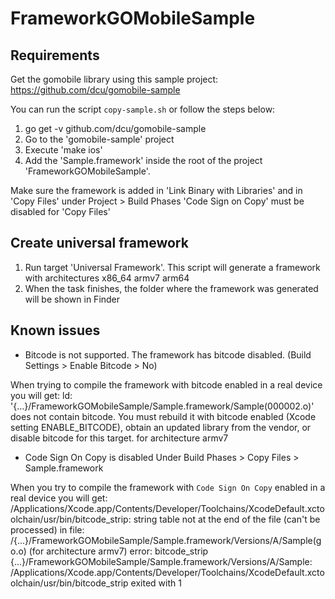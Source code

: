 # FrameworkGOMobileSample

## Requirements
Get the gomobile library using this sample project: https://github.com/dcu/gomobile-sample

You can run the script `copy-sample.sh` or follow the steps below:

1. go get -v github.com/dcu/gomobile-sample
2. Go to the 'gomobile-sample' project
3. Execute 'make ios'
4. Add the 'Sample.framework' inside the root of the project 'FrameworkGOMobileSample'.

Make sure the framework is added in 'Link Binary with Libraries' and in 'Copy Files' under Project > Build Phases
'Code Sign on Copy' must be disabled for 'Copy Files'

## Create universal framework
1. Run target 'Universal Framework'. This script will generate a framework with architectures x86_64 armv7 arm64
2. When the task finishes, the folder where the framework was generated will be shown in Finder

## Known issues
* Bitcode is not supported. The framework has bitcode disabled. (Build Settings > Enable Bitcode > No)

When trying to compile the framework with bitcode enabled in a real device you will get:
ld: '{...}/FrameworkGOMobileSample/Sample.framework/Sample(000002.o)' does not contain bitcode. You must rebuild it with bitcode enabled (Xcode setting ENABLE_BITCODE), obtain an updated library from the vendor, or disable bitcode for this target. for architecture armv7

* Code Sign On Copy is disabled
Under Build Phases > Copy Files > Sample.framework

When you try to compile the framework with `Code Sign On Copy` enabled in a real device you will get:
/Applications/Xcode.app/Contents/Developer/Toolchains/XcodeDefault.xctoolchain/usr/bin/bitcode_strip: string table not at the end of the file (can't be processed) in file: /{...}/FrameworkGOMobileSample/Sample.framework/Versions/A/Sample(go.o) (for architecture armv7)
error: bitcode_strip {...}/FrameworkGOMobileSample/Sample.framework/Versions/A/Sample: /Applications/Xcode.app/Contents/Developer/Toolchains/XcodeDefault.xctoolchain/usr/bin/bitcode_strip exited with 1